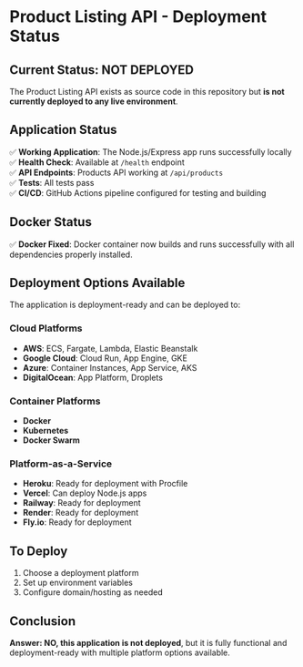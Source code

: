 # Product Listing API - Deployment Status

## Current Status: NOT DEPLOYED
The Product Listing API exists as source code in this repository but **is not currently deployed to any live environment**.

## Application Status
✅ **Working Application**: The Node.js/Express app runs successfully locally  
✅ **Health Check**: Available at `/health` endpoint  
✅ **API Endpoints**: Products API working at `/api/products`  
✅ **Tests**: All tests pass  
✅ **CI/CD**: GitHub Actions pipeline configured for testing and building  

## Docker Status
✅ **Docker Fixed**: Docker container now builds and runs successfully with all dependencies properly installed.

## Deployment Options Available
The application is deployment-ready and can be deployed to:

### Cloud Platforms
- **AWS**: ECS, Fargate, Lambda, Elastic Beanstalk
- **Google Cloud**: Cloud Run, App Engine, GKE
- **Azure**: Container Instances, App Service, AKS
- **DigitalOcean**: App Platform, Droplets

### Container Platforms
- **Docker**
- **Kubernetes**
- **Docker Swarm**

### Platform-as-a-Service
- **Heroku**: Ready for deployment with Procfile
- **Vercel**: Can deploy Node.js apps
- **Railway**: Ready for deployment
- **Render**: Ready for deployment
- **Fly.io**: Ready for deployment

## To Deploy
1. Choose a deployment platform
2. Set up environment variables
3. Configure domain/hosting as needed

## Conclusion
**Answer: NO, this application is not deployed**, but it is fully functional and deployment-ready with multiple platform options available.